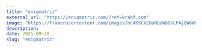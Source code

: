 ```yaml
---
title: "enigmatriz"
external_url: "https://enigmatriz.com/?ref=krabf.com"
image: "https://framerusercontent.com/images/nc4K5CkE8uNQeWbOVLPAjQW6WQ.jpg"
description:
date: 2025-09-28
slug: "enigmatriz"
---
```

